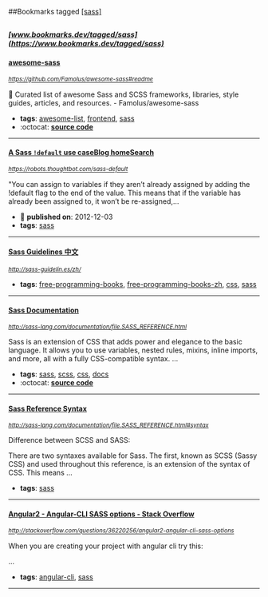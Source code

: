 ##Bookmarks tagged [[sass]](https://www.bookmarks.dev?q=[sass])

_<sup><sup>[www.bookmarks.dev/tagged/sass](https://www.bookmarks.dev/tagged/sass)</sup></sup>_
---
#### [awesome-sass](https://github.com/Famolus/awesome-sass#readme)
_<sup>https://github.com/Famolus/awesome-sass#readme</sup>_

🎨 Curated list of awesome Sass and SCSS frameworks, libraries, style guides, articles, and resources. - Famolus/awesome-sass
* **tags**: [awesome-list](../tagged/awesome-list.md), [frontend](../tagged/frontend.md), [sass](../tagged/sass.md)
* :octocat: **[source code](https://github.com/Famolus/awesome-sass#readme)**
---
#### [A Sass `!default` use caseBlog homeSearch](https://robots.thoughtbot.com/sass-default)
_<sup>https://robots.thoughtbot.com/sass-default</sup>_

"You can assign to variables if they aren’t already assigned by adding the !default flag to the end of the value. This means that if the variable has already been assigned to, it won’t be re-assigned,...
* :calendar: **published on**: 2012-12-03
* **tags**: [sass](../tagged/sass.md)
---
#### [Sass Guidelines 中文](http://sass-guidelin.es/zh/)
_<sup>http://sass-guidelin.es/zh/</sup>_

* **tags**: [free-programming-books](../tagged/free-programming-books.md), [free-programming-books-zh](../tagged/free-programming-books-zh.md), [css](../tagged/css.md), [sass](../tagged/sass.md)
---
#### [Sass Documentation ](http://sass-lang.com/documentation/file.SASS_REFERENCE.html)
_<sup>http://sass-lang.com/documentation/file.SASS_REFERENCE.html</sup>_

Sass is an extension of CSS that adds power and elegance to the basic language. It allows you to use variables, nested rules, mixins, inline imports, and more, all with a fully CSS-compatible syntax. ...
* **tags**: [sass](../tagged/sass.md), [scss](../tagged/scss.md), [css](../tagged/css.md), [docs](../tagged/docs.md)
* :octocat: **[source code](https://github.com/sass/sass)**
---
#### [Sass Reference Syntax](http://sass-lang.com/documentation/file.SASS_REFERENCE.html#syntax)
_<sup>http://sass-lang.com/documentation/file.SASS_REFERENCE.html#syntax</sup>_

Difference between SCSS and SASS:

There are two syntaxes available for Sass. The first, known as SCSS (Sassy CSS) and used throughout this reference, is an extension of the syntax of CSS. This means ...
* **tags**: [sass](../tagged/sass.md)
---
#### [Angular2 - Angular-CLI SASS options - Stack Overflow](http://stackoverflow.com/questions/36220256/angular2-angular-cli-sass-options)
_<sup>http://stackoverflow.com/questions/36220256/angular2-angular-cli-sass-options</sup>_

When you are creating your project with angular cli try this:

...
* **tags**: [angular-cli](../tagged/angular-cli.md), [sass](../tagged/sass.md)
---
